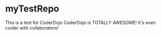 # myTestRepo
This is a test for CoderDojo
CoderDojo is TOTALLY AWESOME!
It's even cooler with collaborators!